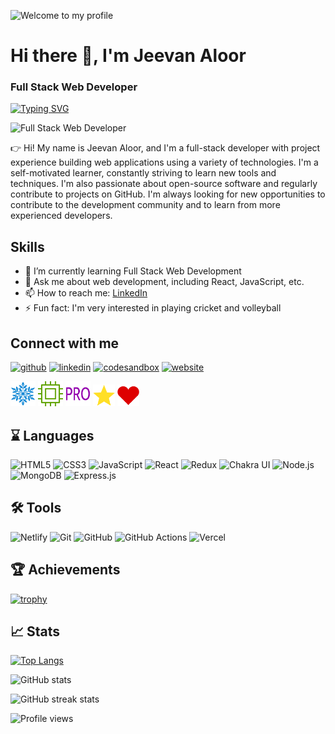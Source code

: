 ![Welcome to my profile](https://media.tenor.com/4f8BH8nt1OYAAAAC/saturday-welcome-to-my-profile.gif)

# Hi there 👋, I'm Jeevan Aloor
### Full Stack Web Developer

[![Typing SVG](https://readme-typing-svg.demolab.com?font=Fira+Code&duration=3000&pause=100&color=8136F7&background=FFEF3000&width=439&height=80&lines=Learning+React.js;Learned+JavaScript;Learned+HTML;Learned+CSS)](https://git.io/typing-svg)

![Full Stack Web Developer](https://camo.githubusercontent.com/ee6a09119c2c0dbcbc6e99f2ab01b5814df6782efdf15234bf0133d5766e4394/68747470733a2f2f7777772e7461676d61727368616c2e636f6d2f77702d636f6e74656e742f75706c6f6164732f323032302f30382f636172656572732d46756c6c2d537461636b2d446576656c6f7065722e6a7067)

:point_right: Hi! My name is Jeevan Aloor, and I'm a full-stack developer with project experience building web applications using a variety of technologies. I'm a self-motivated learner, constantly striving to learn new tools and techniques. I'm also passionate about open-source software and regularly contribute to projects on GitHub. I'm always looking for new opportunities to contribute to the development community and to learn from more experienced developers.

## Skills
- 🌱 I’m currently learning Full Stack Web Development  
- 💬 Ask me about web development, including React, JavaScript, etc. 
- 📫 How to reach me: [LinkedIn](https://www.linkedin.com/in/jeevan-aloor-228237232/)
- ⚡ Fun fact: I'm very interested in playing cricket and volleyball 

## Connect with me
[<img src='https://cdn.jsdelivr.net/npm/simple-icons@3.0.1/icons/github.svg' alt='github' height='40'>](https://github.com/jeevan-aloor)
[<img src='https://cdn.jsdelivr.net/npm/simple-icons@3.0.1/icons/linkedin.svg' alt='linkedin' height='40'>](https://www.linkedin.com/in/jeevan-aloor-228237232/)
[<img src='https://cdn.jsdelivr.net/npm/simple-icons@3.0.1/icons/codesandbox.svg' alt='codesandbox' height='40'>](https://codesandbox.io/u/jeevan-aloor)
[<img src='https://cdn.jsdelivr.net/npm/simple-icons@3.0.1/icons/icloud.svg' alt='website' height='40'>](https://jeevan-aloor.github.io/)

<a href='https://archiveprogram.github.com/'><img src='https://raw.githubusercontent.com/acervenky/animated-github-badges/master/assets/acbadge.gif' width='40' height='40'></a>
<a href='https://docs.github.com/en/developers'><img src='https://raw.githubusercontent.com/acervenky/animated-github-badges/master/assets/devbadge.gif' width='40' height='40'></a>
<a href='https://github.com/pricing'><img src='https://raw.githubusercontent.com/acervenky/animated-github-badges/master/assets/pro.gif' width='40' height='40'></a>
<a href='https://stars.github.com/'><img src='https://raw.githubusercontent.com/acervenky/animated-github-badges/master/assets/starbadge.gif' width='35' height='35'></a>
<a href='https://docs.github.com/en/github/supporting-the-open-source-community-with-github-sponsors'><img src='https://raw.githubusercontent.com/acervenky/animated-github-badges/master/assets/sponsorbadge.gif' width='35' height='35'></a>

## :hourglass: Languages

![HTML5](https://img.shields.io/badge/HTML5-%23E34F26.svg?style=for-the-badge&logo=html5&logoColor=white)
![CSS3](https://img.shields.io/badge/CSS3-%231572B6.svg?style=for-the-badge&logo=css3&logoColor=white)
![JavaScript](https://img.shields.io/badge/JavaScript-%23323330.svg?style=for-the-badge&logo=javascript&logoColor=%23F7DF1E)
![React](https://img.shields.io/badge/React-%2361DAFB.svg?style=for-the-badge&logo=react&logoColor=%2361DAFB)
![Redux](https://img.shields.io/badge/Redux-%23593D88.svg?style=for-the-badge&logo=redux&logoColor=white)
![Chakra UI](https://img.shields.io/badge/Chakra%20UI-%234ED1C5.svg?style=for-the-badge&logo=chakra-ui&logoColor=white)
![Node.js](https://img.shields.io/badge/Node.js-%2343853D.svg?style=for-the-badge&logo=node.js&logoColor=white)
![MongoDB](https://img.shields.io/badge/MongoDB-%234EA94B.svg?style=for-the-badge&logo=mongodb&logoColor=white)
![Express.js](https://img.shields.io/badge/Express.js-%23404D59.svg?style=for-the-badge&logo=express&logoColor=white)

## :hammer_and_wrench: Tools

![Netlify](https://camo.githubusercontent.com/dfb4109b571fbeb03ce2fe6eefb9eb9a3ca63e618e57002cc4b17d784baea807/68747470733a2f2f696d672e736869656c64732e696f2f62616467652f6e65746c6966792d2532333030303030302e7376673f7374796c653d666f722d7468652d6261646765266c6f676f3d6e65746c696679266c6f676f436f6c6f723d23303043374237)
![Git](https://img.shields.io/badge/GIT-E44C30?style=for-the-badge&logo=git&logoColor=white)
![GitHub](https://camo.githubusercontent.com/85232e7b5095a716ed285b0b2150cc5b400a0bb602539912d26d312ea0b0d95b/68747470733a2f2f696d672e736869656c64732e696f2f62616467652f4769742d6634346432373f7374796c653d666f722d7468652d6261646765266c6f676f3d676974266c6f676f436f6c6f723d7768697465)
![GitHub Actions](https://camo.githubusercontent.com/fbc3df79ffe1a99e482b154b29262ecbb10d6ee4ed22faa82683aa653d72c4e1/68747470733a2f2f696d672e736869656c64732e696f2f62616467652f4769744875622d3130303030303f7374796c653d666f722d7468652d6261646765266c6f676f3d676974687562266c6f676f436f6c6f723d7768697465)
![Vercel](https://camo.githubusercontent.com/f82ac85fe97f0da1e1ae1da9395a4f22904e577fbe6f0bcaeb3a7b21c10eeff3/68747470733a2f2f696d672e736869656c64732e696f2f62616467652f76657263656c2d2532333030303030302e7376673f7374796c653d666f722d7468652d6261646765266c6f676f3d76657263656c266c6f676f436f6c6f723d7768697465)

## :trophy: Achievements

[![trophy](https://github-profile-trophy.vercel.app/?username=jeevan-aloor)](https://github.com/ryo-ma/github-profile-trophy)

## :chart_with_upwards_trend: Stats

[![Top Langs](https://github-readme-stats.vercel.app/api/top-langs/?username=jeevan-aloor)](https://github.com/anuraghazra/github-readme-stats)

![GitHub stats](https://github-readme-stats.vercel.app/api?username=jeevan-aloor&show_icons=true&count_private=true)  

![GitHub streak stats](https://streak-stats.demolab.com/?user=jeevan-aloor)  

![Profile views](https://gpvc.arturio.dev/jeevan-aloor)  

